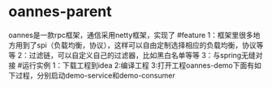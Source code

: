 # oannes-parent
oannes是一款rpc框架，通信采用netty框架，实现了
#feature
1：框架里很多地方用到了spi（负载均衡，协议），这样可以自由定制选择相应的负载均衡，协议等等
2：过滤链，可以自定义自己的过滤器，比如黑白名单等等
3：与spring无缝对接
#运行实例
1：下载工程到idea
2:编译工程
3:打开工程oannes-demo下面有如下过程，分别启动demo-service和demo-consumer
